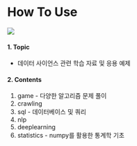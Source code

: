 # How To Use
<img src="https://user-images.githubusercontent.com/71831714/105029600-e693b980-5a95-11eb-8a57-3f54bdd5d93b.jpg"></img>

#### 1. Topic
- 데이터 사이언스 관련 학습 자료 및 응용 예제  

#### 2. Contents
1. game - 다양한 알고리즘 문제 풀이
2. crawling
3. sql - 데이터베이스 및 쿼리
4. nlp 
5. deeplearning
6. statistics - numpy를 활용한 통계학 기초
